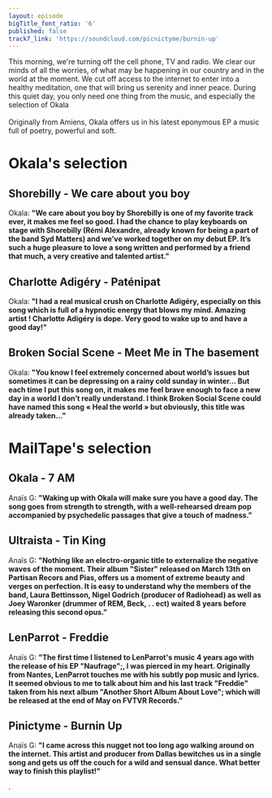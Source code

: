 ```yaml
---
layout: episode
bigTitle_font_ratio: '6'
published: false
track7_link: 'https://soundcloud.com/picnictyme/burnin-up'
---
```

<p id="introduction">This morning, we're turning off the cell phone, TV and radio. We clear our minds of all the worries, of what may be happening in our country and in the world at the moment. We cut off access to the internet to enter into a healthy meditation, one that will bring us serenity and inner peace. During this quiet day, you only need one thing from the music, and especially the selection of Okala
<br><br>
Originally from Amiens, Okala offers us in his latest eponymous EP a music full of poetry, powerful and soft.
</p>


# Okala's selection

##  Shorebilly - We care about you boy
Okala: **"**We care about you boy by Shorebilly is one of my favorite track ever, it makes me feel so good. I had the chance to play keyboards on stage with Shorebilly (Rémi Alexandre, already known for being a part of the band Syd Matters) and we’ve worked together on my debut EP. It’s such a huge pleasure to love a song written and performed by a friend that much, a very creative and talented artist.**"**

##  Charlotte Adigéry - Paténipat
Okala: **"**I had a real musical crush on Charlotte Adigéry, especially on this song which is full of a hypnotic energy that blows my mind. Amazing artist ! Charlotte Adigéry is dope. Very good to wake up to and have a good day!**"**

##  Broken Social Scene - Meet Me in The basement
Okala: **"**You know I feel extremely concerned about world’s issues but sometimes it can be depressing on a rainy cold sunday in winter… But each time I put this song on, it makes me feel brave enough to face a new day in a world I don’t really understand. I think Broken Social Scene could have named this song « Heal the world » but obviously, this title was already taken…**"**


# MailTape's selection

## Okala  - 7 AM
Anaïs G: **"**Waking up with Okala will make sure you have a good day. The song goes from strength to strength, with a well-rehearsed dream pop accompanied by psychedelic passages that give a touch of madness.**"**

## Ultraista - Tin King
Anaïs G: **"**Nothing like an electro-organic title to externalize the negative waves of the moment. Their album "Sister" released on March 13th on Partisan Recors and Pias, offers us a moment of extreme beauty and verges on perfection. It is easy to understand why the members of the band, Laura Bettinsson, Nigel Godrich (producer of Radiohead) as well as Joey Waronker (drummer of REM, Beck, . . ect) waited 8 years before releasing this second opus.**"**

## LenParrot - Freddie
Anaïs G: **"**The first time I listened to LenParrot's music 4 years ago with the release of his EP &quot;Naufrage";, I was pierced in my heart. Originally from Nantes, LenParrot touches me with his subtly pop music and lyrics. It seemed obvious to me to talk about him and his last track "Freddie" taken from his next album &quot;Another Short Album About Love"; which will be released at the end of May on FVTVR Records.**"**

## Pinictyme - Burnin Up
Anaïs G: **"**I came across this nugget not too long ago walking around on the internet. This artist and producer from Dallas bewitches us in a single song and gets us off the couch for a wild and sensual dance. What better way to finish this playlist!**"**


<p id="outroduction">.</p>
